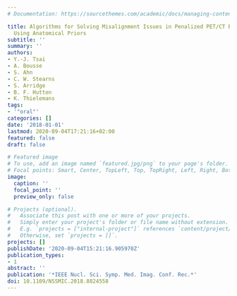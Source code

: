 ```yaml
---
# Documentation: https://sourcethemes.com/academic/docs/managing-content/

title: Algorithms for Solving Misalignment Issues in Penalized PET/CT Reconstruction
  Using Anatomical Priors
subtitle: ''
summary: ''
authors:
- Y.-J. Tsai
- A. Bousse
- S. Ahn
- C. W. Stearns
- S. Arridge
- B. F. Hutton
- K. Thielemans
tags:
- '"oral"'
categories: []
date: '2018-01-01'
lastmod: 2020-09-04T17:21:16+02:00
featured: false
draft: false

# Featured image
# To use, add an image named `featured.jpg/png` to your page's folder.
# Focal points: Smart, Center, TopLeft, Top, TopRight, Left, Right, BottomLeft, Bottom, BottomRight.
image:
  caption: ''
  focal_point: ''
  preview_only: false

# Projects (optional).
#   Associate this post with one or more of your projects.
#   Simply enter your project's folder or file name without extension.
#   E.g. `projects = ["internal-project"]` references `content/project/deep-learning/index.md`.
#   Otherwise, set `projects = []`.
projects: []
publishDate: '2020-09-04T15:21:16.905970Z'
publication_types:
- 1
abstract: ''
publication: '*IEEE Nucl. Sci. Symp. Med. Imag. Conf. Rec.*'
doi: 10.1109/NSSMIC.2018.8824558
---
```


